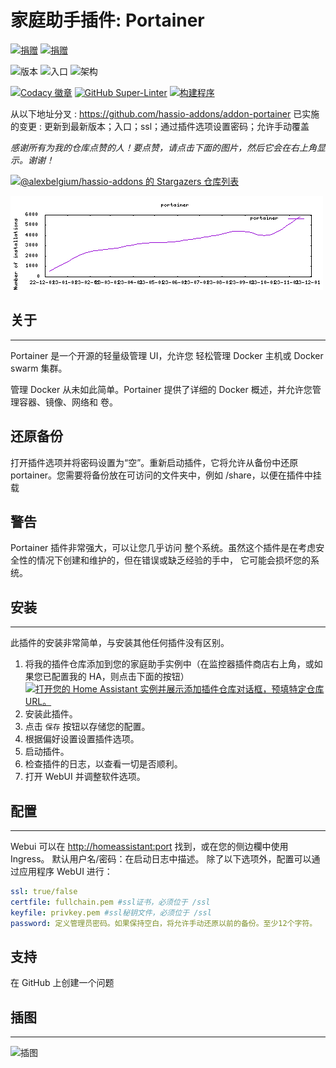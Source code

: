 # 家庭助手插件: Portainer

[![捐赠][donation-badge]](https://www.buymeacoffee.com/alexbelgium)
[![捐赠][paypal-badge]](https://www.paypal.com/donate/?hosted_button_id=DZFULJZTP3UQA)

![版本](https://img.shields.io/badge/dynamic/json?label=Version&query=%24.version&url=https%3A%2F%2Fraw.githubusercontent.com%2Falexbelgium%2Fhassio-addons%2Fmaster%2Fportainer%2Fconfig.json)
![入口](https://img.shields.io/badge/dynamic/json?label=Ingress&query=%24.ingress&url=https%3A%2F%2Fraw.githubusercontent.com%2Falexbelgium%2Fhassio-addons%2Fmaster%2Fportainer%2Fconfig.json)
![架构](https://img.shields.io/badge/dynamic/json?color=success&label=Arch&query=%24.arch&url=https%3A%2F%2Fraw.githubusercontent.com%2Falexbelgium%2Fhassio-addons%2Fmaster%2Fportainer%2Fconfig.json)

[![Codacy 徽章](https://app.codacy.com/project/badge/Grade/9c6cf10bdbba45ecb202d7f579b5be0e)](https://www.codacy.com/gh/alexbelgium/hassio-addons/dashboard?utm_source=github.com&utm_medium=referral&utm_content=alexbelgium/hassio-addons&utm_campaign=Badge_Grade)
[![GitHub Super-Linter](https://img.shields.io/github/actions/workflow/status/alexbelgium/hassio-addons/weekly-supelinter.yaml?label=Lint%20code%20base)](https://github.com/alexbelgium/hassio-addons/actions/workflows/weekly-supelinter.yaml)
[![构建程序](https://img.shields.io/github/actions/workflow/status/alexbelgium/hassio-addons/onpush_builder.yaml?label=Builder)](https://github.com/alexbelgium/hassio-addons/actions/workflows/onpush_builder.yaml)

[donation-badge]: https://img.shields.io/badge/Buy%20me%20a%20coffee%20(no%20paypal)-%23d32f2f?logo=buy-me-a-coffee&style=flat&logoColor=white
[paypal-badge]: https://img.shields.io/badge/Buy%20me%20a%20coffee%20with%20Paypal-0070BA?logo=paypal&style=flat&logoColor=white

从以下地址分叉 : https://github.com/hassio-addons/addon-portainer
已实施的变更 : 更新到最新版本；入口；ssl；通过插件选项设置密码；允许手动覆盖

_感谢所有为我的仓库点赞的人！要点赞，请点击下面的图片，然后它会在右上角显示。谢谢！_

[![@alexbelgium/hassio-addons 的 Stargazers 仓库列表](https://raw.githubusercontent.com/alexbelgium/hassio-addons/master/.github/stars2.svg)](https://github.com/alexbelgium/hassio-addons/stargazers)

![下载演变](https://raw.githubusercontent.com/alexbelgium/hassio-addons/master/portainer/stats.png)

## 关于

---

Portainer 是一个开源的轻量级管理 UI，允许您
轻松管理 Docker 主机或 Docker swarm 集群。

管理 Docker 从未如此简单。Portainer 提供了详细的
Docker 概述，并允许您管理容器、镜像、网络和
卷。

## 还原备份

打开插件选项并将密码设置为“空”。重新启动插件，它将允许从备份中还原 portainer。您需要将备份放在可访问的文件夹中，例如 /share，以便在插件中挂载

## 警告

Portainer 插件非常强大，可以让您几乎访问
整个系统。虽然这个插件是在考虑安全性的情况下创建和维护的，但在错误或缺乏经验的手中，
它可能会损坏您的系统。

## 安装

---

此插件的安装非常简单，与安装其他任何插件没有区别。

1. 将我的插件仓库添加到您的家庭助手实例中（在监控器插件商店右上角，或如果您已配置我的 HA，则点击下面的按钮）
   [![打开您的 Home Assistant 实例并展示添加插件仓库对话框，预填特定仓库 URL。](https://my.home-assistant.io/badges/supervisor_add_addon_repository.svg)](https://my.home-assistant.io/redirect/supervisor_add_addon_repository/?repository_url=https%3A%2F%2Fgithub.com%2Falexbelgium%2Fhassio-addons)
2. 安装此插件。
3. 点击 `保存` 按钮以存储您的配置。
4. 根据偏好设置设置插件选项。
5. 启动插件。
6. 检查插件的日志，以查看一切是否顺利。
7. 打开 WebUI 并调整软件选项。

## 配置

---

Webui 可以在 <http://homeassistant:port> 找到，或在您的侧边欄中使用 Ingress。
默认用户名/密码：在启动日志中描述。
除了以下选项外，配置可以通过应用程序 WebUI 进行：

```yaml
ssl: true/false
certfile: fullchain.pem #ssl证书，必须位于 /ssl
keyfile: privkey.pem #ssl秘钥文件，必须位于 /ssl
password: 定义管理员密码。如果保持空白，将允许手动还原以前的备份。至少12个字符。
```

## 支持

在 GitHub 上创建一个问题

## 插图

---

![插图](https://github.com/hassio-addons/addon-portainer/raw/main/images/screenshot.png)